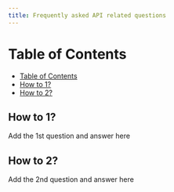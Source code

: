 ```yaml
---
title: Frequently asked API related questions
---
```


Table of Contents
=================
  * [Table of Contents](#table-of-contents)
  * [How to 1?](#how-to-1?)
  * [How to 2?](#how-to-2?)
  
## How to 1?

Add the 1st question and answer here

## How to 2?

Add the 2nd question and answer here
